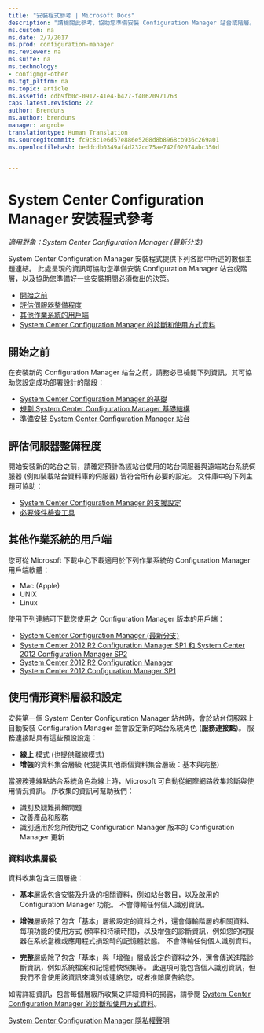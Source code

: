 ```yaml
---
title: "安裝程式參考 | Microsoft Docs"
description: "請檢閱此參考，協助您準備安裝 Configuration Manager 站台或階層。"
ms.custom: na
ms.date: 2/7/2017
ms.prod: configuration-manager
ms.reviewer: na
ms.suite: na
ms.technology:
- configmgr-other
ms.tgt_pltfrm: na
ms.topic: article
ms.assetid: cdb9fb0c-0912-41e4-b427-f40620971763
caps.latest.revision: 22
author: Brenduns
ms.author: brenduns
manager: angrobe
translationtype: Human Translation
ms.sourcegitcommit: fc9c8c1e6d57e886e5208d8b8968cb936c269a01
ms.openlocfilehash: beddcdb0349af4d232cd75ae742f02074abc350d


---
```

# <a name="reference-for-system-center-configuration-manager-setup"></a>System Center Configuration Manager 安裝程式參考

*適用對象：System Center Configuration Manager (最新分支)*

System Center Configuration Manager 安裝程式提供下列各節中所述的數個主題連結。 此處呈現的資訊可協助您準備安裝 Configuration Manager 站台或階層，以及協助您準備好一些安裝期間必須做出的決策。  

-   [開始之前](#bkmk_start)  
-   [評估伺服器整備程度](#bkmk_assess)  
-   [其他作業系統的用戶端](#bkmk_Addclients)  
-   [System Center Configuration Manager 的診斷和使用方式資料](../../../../core/plan-design/diagnostics/diagnostics-and-usage-data.md)  

##  <a name="a-namebkmkstarta-before-you-begin"></a><a name="bkmk_start"></a> 開始之前  
在安裝新的 Configuration Manager 站台之前，請務必已檢閱下列資訊，其可協助您設定成功部署設計的階段：  

-   [System Center Configuration Manager 的基礎](../../../../core/understand/fundamentals.md)  
-   [規劃 System Center Configuration Manager 基礎結構](../../../plan-design/network/configure-firewalls-ports-domains.md)  
-   [準備安裝 System Center Configuration Manager 站台](prepare-to-install-sites.md)  

##  <a name="a-namebkmkassessa-assess-server-readiness"></a><a name="bkmk_assess"></a> 評估伺服器整備程度  
開始安裝新的站台之前，請確定預計為該站台使用的站台伺服器與遠端站台系統伺服器 (例如裝載站台資料庫的伺服器) 皆符合所有必要的設定。 文件庫中的下列主題可協助：  

-   [System Center Configuration Manager 的支援設定](../../../../core/plan-design/configs/supported-configurations.md)  
-   [必要條件檢查工具](prerequisite-checker.md)  

##  <a name="a-namebkmkaddclientsa-clients-for-additional-operating-systems"></a><a name="bkmk_Addclients"></a> 其他作業系統的用戶端  
您可從 Microsoft 下載中心下載適用於下列作業系統的 Configuration Manager 用戶端軟體：  

-   Mac (Apple)  
-   UNIX  
-   Linux  

使用下列連結可下載您使用之 Configuration Manager 版本的用戶端：  

-   [System Center Configuration Manager (最新分支)](http://www.microsoft.com/download/details.aspx?id=47719)  
-   [System Center 2012 R2 Configuration Manager SP1 和 System Center 2012 Configuration Manager SP2](http://go.microsoft.com/fwlink/?LinkID=626550)  
-   [System Center 2012 R2 Configuration Manager](http://go.microsoft.com/fwlink/?LinkID=316448)  
-   [System Center 2012 Configuration Manager SP1](http://www.microsoft.com/en-pk/download/details.aspx?id=36212)  

##  <a name="a-namebkmkusagea-usage-data-levels-and-settings"></a><a name="bkmk_usage"></a> 使用情形資料層級和設定  
安裝第一個 System Center Configuration Manager 站台時，會於站台伺服器上自動安裝 Configuration Manager 並會設定新的站台系統角色 (**服務連接點**)。 服務連接點具有這些預設設定：  

-   **線上** 模式 (也提供離線模式)  
-   **增強**的資料集合層級 (也提供其他兩個資料集合層級：基本與完整)  

當服務連線點站台系統角色為線上時，Microsoft 可自動從網際網路收集診斷與使用情況資訊。 所收集的資訊可幫助我們：  

-   識別及疑難排解問題  
-   改善產品和服務  
-   識別適用於您所使用之 Configuration Manager 版本的 Configuration Manager 更新  

### <a name="levels-of-data-collection"></a>資料收集層級  
資料收集包含三個層級：

-   **基本**層級包含安裝及升級的相關資料，例如站台數目，以及啟用的 Configuration Manager 功能。 不會傳輸任何個人識別資訊。  

-   **增強**層級除了包含「基本」層級設定的資料之外，還會傳輸階層的相關資料、每項功能的使用方式 (頻率和持續時間)，以及增強的診斷資訊，例如您的伺服器在系統當機或應用程式損毀時的記憶體狀態。 不會傳輸任何個人識別資料。  

-   **完整**層級除了包含「基本」與「增強」層級設定的資料之外，還會傳送進階診斷資訊，例如系統檔案和記憶體快照集等。 此選項可能包含個人識別資訊，但我們不會使用該資訊來識別或連絡您，或者推銷廣告給您。  

如需詳細資訊，包含每個層級所收集之詳細資料的揭露，請參閱 [System Center Configuration Manager 的診斷和使用方式資料](../../../../core/plan-design/diagnostics/diagnostics-and-usage-data.md)。  

[System Center Configuration Manager 隱私權聲明](http://go.microsoft.com/fwlink/?LinkID=626527)



<!--HONumber=Feb17_HO2-->


